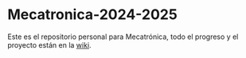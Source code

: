 # Mecatronica-2024-2025

Este es el repositorio personal para Mecatrónica, todo el progreso y el proyecto están en la [wiki](https://github.com/sperales2020/Mecatronica-2024-2025/wiki).

